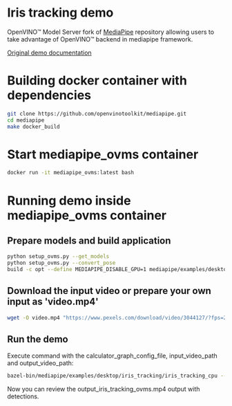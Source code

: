 # Iris tracking demo

OpenVINO&trade; Model Server fork of [MediaPipe](https://google.github.io/mediapipe/) repository allowing users to take advantage of OpenVINO&trade; backend in mediapipe framework.

[Original demo documentation](https://google.github.io/mediapipe/solutions/iris)

# Building docker container with dependencies
```bash
git clone https://github.com/openvinotoolkit/mediapipe.git
cd mediapipe
make docker_build
```

# Start mediapipe_ovms container
```bash
docker run -it mediapipe_ovms:latest bash
```

# Running demo inside mediapipe_ovms container

## Prepare models and build application
```bash
python setup_ovms.py --get_models
python setup_ovms.py --convert_pose
build -c opt --define MEDIAPIPE_DISABLE_GPU=1 mediapipe/examples/desktop/iris_tracking:iris_tracking_cpu
```

## Download the input video or prepare your own input as 'video.mp4'
```bash
wget -O video.mp4 "https://www.pexels.com/download/video/3044127/?fps=24.0&h=1080&w=1920"
```

## Run the demo
Execute command with the calculator_graph_config_file, input_video_path and output_video_path:
```bash
bazel-bin/mediapipe/examples/desktop/iris_tracking/iris_tracking_cpu --calculator_graph_config_file /mediapipe/mediapipe/graphs/iris_tracking/iris_tracking_cpu.pbtxt --input_video_path=/mediapipe/video.mp4 --output_video_path=/mediapipe/output_iris_tracking_ovms.mp4
```

Now you can review the output_iris_tracking_ovms.mp4 output with detections.